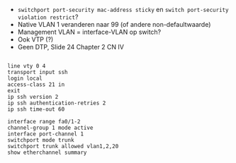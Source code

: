 - `switchport port-security mac-address sticky` en `switch port-security violation restrict`?
- Native VLAN 1 veranderen naar 99 (of andere non-defaultwaarde)
- Management VLAN = interface-VLAN op switch?
- Ook VTP (?)
- Geen DTP, Slide 24 Chapter 2 CN IV

````

line vty 0 4
transport input ssh
login local
access-class 21 in
exit
ip ssh version 2
ip ssh authentication-retries 2
ip ssh time-out 60

interface range fa0/1-2
channel-group 1 mode active
interface port-channel 1
switchport mode trunk
switchport trunk allowed vlan1,2,20
show etherchannel summary

````




